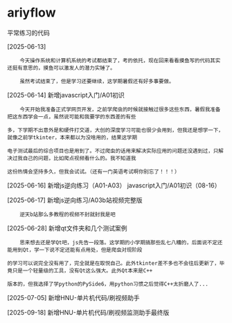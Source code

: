 # ariyflow
平常练习的代码

[2025-06-13]

        今天操作系统和计算机系统的考试都结束了，考的依托，现在回来看看摸鱼写的代码其实还挺有意思的，摸鱼可以激发人的潜力实锤了。

        虽然考试结束了，但是学习还要继续，这学期暑假还有好多事要做。

[2025-06-14] 新增javascript入门/A01初识
    
        今天开始我准备正式学网页开发，之前学爬虫的时候就接触过很多这些东西，暑假我准备把这东西学会一点，虽然说可能和我要学的东西差的有些
        
    多，下学期不出意外是和硬件打交道，大创的深度学习可能也很少会用到，但我还是想学一下，就像之前学tkinter，本来都以为没啥用的，结果这学期
    
    电子测试最后的综合项目也是用到了。不过爬虫的话用来解决实际应用的问题还没遇到过，只解决过我自己的问题，比如爬点视频看什么的。我不知道我
    
    这份热情会坚持多久，但我会试试。（还有一门英语考试啊你别忘了！！！）
    
[2025-06-16] 新增js逆向练习（A01-A03） javascript入门/A01初识（08-16）

[2025-06-17] 新增js逆向练习/A03b站视频完整版

        逆天b站那么多教程的视频不封就封我是吧

[2025-06-28] 新增qt文件夹和几个测试案例

        思来想去还是学Qt吧，js先告一段落。这学期的小学期搞那些乱七八糟的，后面说不定还能用到Qt，学一下说不定还能有点用处，但是爬虫对现阶段

    的学习可以说完全没有用了，完全就是在取悦自己。此外tkinter差不多也不会往后更新了，毕竟只是一个轻量级的工具，没有Qt这么强大。此外Qt本来是C++

    版本的，但我选择了学python的PySide6，用python习惯之后觉得C++太折磨人了...

[2025-07-05] 新增HNU-单片机代码/刷视频助手

[2025-09-18] 新增HNU-单片机代码/刷视频监测助手最终版
